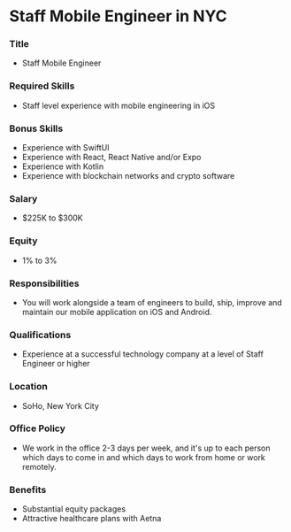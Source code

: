 # Staff Mobile Engineer in NYC

### Title

- Staff Mobile Engineer

### Required Skills

- Staff level experience with mobile engineering in iOS

### Bonus Skills

- Experience with SwiftUI
- Experience with React, React Native and/or Expo
- Experience with Kotlin
- Experience with blockchain networks and crypto software

### Salary

- $225K to $300K

### Equity

- 1% to 3%

### Responsibilities

- You will work alongside a team of engineers to build, ship, improve and maintain our mobile application on iOS and Android.

### Qualifications

- Experience at a successful technology company at a level of Staff Engineer or higher

### Location

- SoHo, New York City

### Office Policy

- We work in the office 2-3 days per week, and it's up to each person which days to come in and which days to work from home or work remotely.

### Benefits

- Substantial equity packages
- Attractive healthcare plans with Aetna
